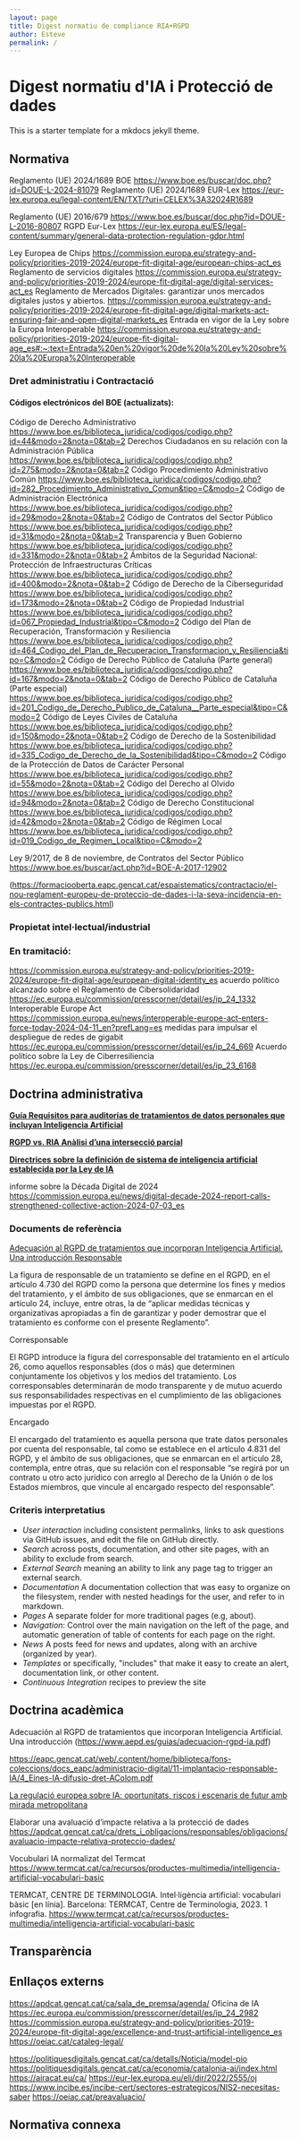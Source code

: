 ```yaml
---
layout: page
title: Digest normatiu de compliance RIA+RGPD
author: Esteve
permalink: /
---
```


# Digest normatiu d'IA i Protecció de dades

This is a starter template for a mkdocs jekyll theme.
<i class="fa fa-book"></i>

## Normativa
Reglamento (UE) 2024/1689 BOE https://www.boe.es/buscar/doc.php?id=DOUE-L-2024-81079
Reglamento (UE) 2024/1689 EUR-Lex https://eur-lex.europa.eu/legal-content/EN/TXT/?uri=CELEX%3A32024R1689

Reglamento (UE) 2016/679 https://www.boe.es/buscar/doc.php?id=DOUE-L-2016-80807
RGPD Eur-Lex https://eur-lex.europa.eu/ES/legal-content/summary/general-data-protection-regulation-gdpr.html

Ley Europea de Chips https://commission.europa.eu/strategy-and-policy/priorities-2019-2024/europe-fit-digital-age/european-chips-act_es
Reglamento de servicios digitales https://commission.europa.eu/strategy-and-policy/priorities-2019-2024/europe-fit-digital-age/digital-services-act_es
Reglamento de Mercados Digitales: garantizar unos mercados digitales justos y abiertos. https://commission.europa.eu/strategy-and-policy/priorities-2019-2024/europe-fit-digital-age/digital-markets-act-ensuring-fair-and-open-digital-markets_es
Entrada en vigor de la Ley sobre la Europa Interoperable  https://commission.europa.eu/strategy-and-policy/priorities-2019-2024/europe-fit-digital-age_es#:~:text=Entrada%20en%20vigor%20de%20la%20Ley%20sobre%20la%20Europa%20Interoperable

### Dret administratiu i Contractació

#### Códigos electrónicos del BOE (actualizats):
Código de Derecho Administrativo https://www.boe.es/biblioteca_juridica/codigos/codigo.php?id=44&modo=2&nota=0&tab=2
Derechos Ciudadanos en su relación con la Administración Pública https://www.boe.es/biblioteca_juridica/codigos/codigo.php?id=275&modo=2&nota=0&tab=2
Código Procedimiento Administrativo Común https://www.boe.es/biblioteca_juridica/codigos/codigo.php?id=282_Procedimiento_Administrativo_Comun&tipo=C&modo=2
Código de Administración Electrónica https://www.boe.es/biblioteca_juridica/codigos/codigo.php?id=29&modo=2&nota=0&tab=2
Código de Contratos del Sector Público https://www.boe.es/biblioteca_juridica/codigos/codigo.php?id=31&modo=2&nota=0&tab=2
Transparencia y Buen Gobierno https://www.boe.es/biblioteca_juridica/codigos/codigo.php?id=331&modo=2&nota=0&tab=2
Ámbitos de la Seguridad Nacional: Protección de Infraestructuras Críticas https://www.boe.es/biblioteca_juridica/codigos/codigo.php?id=400&modo=2&nota=0&tab=2
Código de Derecho de la Ciberseguridad https://www.boe.es/biblioteca_juridica/codigos/codigo.php?id=173&modo=2&nota=0&tab=2
Código de Propiedad Industrial https://www.boe.es/biblioteca_juridica/codigos/codigo.php?id=067_Propiedad_Industrial&tipo=C&modo=2
Código del Plan de Recuperación, Transformación y Resiliencia https://www.boe.es/biblioteca_juridica/codigos/codigo.php?id=464_Codigo_del_Plan_de_Recuperacion_Transformacion_y_Resiliencia&tipo=C&modo=2
Código de Derecho Público de Cataluña (Parte general) https://www.boe.es/biblioteca_juridica/codigos/codigo.php?id=167&modo=2&nota=0&tab=2
Código de Derecho Público de Cataluña (Parte especial) https://www.boe.es/biblioteca_juridica/codigos/codigo.php?id=201_Codigo_de_Derecho_Publico_de_Cataluna__Parte_especial&tipo=C&modo=2
Código de Leyes Civiles de Cataluña https://www.boe.es/biblioteca_juridica/codigos/codigo.php?id=150&modo=2&nota=0&tab=2
Código de Derecho de la Sostenibilidad https://www.boe.es/biblioteca_juridica/codigos/codigo.php?id=335_Codigo_de_Derecho_de_la_Sostenibilidad&tipo=C&modo=2
Código de la Protección de Datos de Carácter Personal https://www.boe.es/biblioteca_juridica/codigos/codigo.php?id=55&modo=2&nota=0&tab=2
Código del Derecho al Olvido https://www.boe.es/biblioteca_juridica/codigos/codigo.php?id=94&modo=2&nota=0&tab=2
Código de Derecho Constitucional https://www.boe.es/biblioteca_juridica/codigos/codigo.php?id=42&modo=2&nota=0&tab=2
Código de Régimen Local https://www.boe.es/biblioteca_juridica/codigos/codigo.php?id=019_Codigo_de_Regimen_Local&tipo=C&modo=2

Ley 9/2017, de 8 de noviembre, de Contratos del Sector Público https://www.boe.es/buscar/act.php?id=BOE-A-2017-12902

(https://formaciooberta.eapc.gencat.cat/espaistematics/contractacio/el-nou-reglament-europeu-de-proteccio-de-dades-i-la-seva-incidencia-en-els-contractes-publics.html)

### Propietat intel·lectual/industrial


### En tramitació:
https://commission.europa.eu/strategy-and-policy/priorities-2019-2024/europe-fit-digital-age/european-digital-identity_es
acuerdo político alcanzado sobre el Reglamento de Cibersolidaridad https://ec.europa.eu/commission/presscorner/detail/es/ip_24_1332
Interoperable Europe Act  https://commission.europa.eu/news/interoperable-europe-act-enters-force-today-2024-04-11_en?prefLang=es
medidas para impulsar el despliegue de redes de gigabit https://ec.europa.eu/commission/presscorner/detail/es/ip_24_669
Acuerdo político sobre la Ley de Ciberresiliencia https://ec.europa.eu/commission/presscorner/detail/es/ip_23_6168
 

## Doctrina administrativa
[**Guía Requisitos para auditorías de tratamientos de datos personales que incluyan Inteligencia Artificial**](https://www.aepd.es/documento/requisitos-auditorias-tratamientos-incluyan-ia.pdf)

[**RGPD vs. RIA Anàlisi d’una intersecció parcial**](https://apdcat.gencat.cat/web/.content/03-documentacio/estudis-recerca/RGPDvsRIA.pdf)

[**Directrices sobre la definición de sistema de inteligencia artificial establecida por la Ley de IA**](https://digital-strategy.ec.europa.eu/es/library/commission-publishes-guidelines-ai-system-definition-facilitate-first-ai-acts-rules-application)

informe sobre la Década Digital de 2024 https://commission.europa.eu/news/digital-decade-2024-report-calls-strengthened-collective-action-2024-07-03_es

### Documents de referència

[Adecuación al RGPD de tratamientos que incorporan Inteligencia Artificial. Una introducción Responsable](
https://www.aepd.es/guias/adecuacion-rgpd-ia.pdf)

La figura de responsable de un tratamiento se define en el RGPD, en el artículo 4.730 del
RGPD como la persona que determine los fines y medios del tratamiento, y el ámbito de sus
obligaciones, que se enmarcan en el artículo 24, incluye, entre otras, la de “aplicar medidas
técnicas y organizativas apropiadas a fin de garantizar y poder demostrar que el tratamiento
es conforme con el presente Reglamento”.

Corresponsable

El RGPD introduce la figura del corresponsable del tratamiento en el artículo 26, como
aquellos responsables (dos o más) que determinen conjuntamente los objetivos y los medios
del tratamiento. Los corresponsables determinarán de modo transparente y de mutuo
acuerdo sus responsabilidades respectivas en el cumplimiento de las obligaciones
impuestas por el RGPD.

Encargado

El encargado del tratamiento es aquella persona que trate datos personales por cuenta
del responsable, tal como se establece en el artículo 4.831 del RGPD, y el ámbito de sus
obligaciones, que se enmarcan en el artículo 28, contempla, entre otras, que su relación con
el responsable “se regirá por un contrato u otro acto jurídico con arreglo al Derecho de la
Unión o de los Estados miembros, que vincule al encargado respecto del responsable”.


### Criteris interpretatius
 - *User interaction* including consistent permalinks, links to ask questions via GitHub issues, and edit the file on GitHub directly.
 - *Search* across posts, documentation, and other site pages, with an ability to exclude from search.
 - *External Search* meaning an ability to link any page tag to trigger an external search.
 - *Documentation* A documentation collection that was easy to organize on the filesystem, render with nested headings for the user, and refer to in markdown.
 - *Pages* A separate folder for more traditional pages (e.g, about).
 - *Navigation*: Control over the main navigation on the left of the page, and automatic generation of table of contents for each page on the right.
 - *News* A posts feed for news and updates, along with an archive (organized by year).
 - *Templates* or specifically, "includes" that make it easy to create an alert, documentation link, or other content.
 - *Continuous Integration* recipes to preview the site

## Doctrina acadèmica

Adecuación al RGPD de tratamientos que incorporan Inteligencia Artificial.
Una introducción (https://www.aepd.es/guias/adecuacion-rgpd-ia.pdf)

https://eapc.gencat.cat/web/.content/home/biblioteca/fons-coleccions/docs_eapc/administracio-digital/11-implantacio-responsable-IA/4_Eines-IA-difusio-dret-AColom.pdf

[La regulació europea sobre IA: oportunitats, riscos i escenaris de futur amb mirada metropolitana](https://www.cidob.org/ca/publicacions/la-regulacio-europea-sobre-ia-oportunitats-riscos-i-escenaris-de-futur-amb-mirada)

Elaborar una avaluació d’impacte relativa a la protecció de dades https://apdcat.gencat.cat/ca/drets_i_obligacions/responsables/obligacions/avaluacio-impacte-relativa-proteccio-dades/

Vocubulari IA normalizat del Termcat https://www.termcat.cat/ca/recursos/productes-multimedia/intelligencia-artificial-vocabulari-basic

TERMCAT, CENTRE DE TERMINOLOGIA. Intel·ligència artificial: vocabulari bàsic [en línia]. Barcelona: TERMCAT, Centre de Terminologia, 2023. 1 infografia.
<https://www.termcat.cat/ca/recursos/productes-multimedia/intelligencia-artificial-vocabulari-basic>


## Transparència

## Enllaços externs

https://apdcat.gencat.cat/ca/sala_de_premsa/agenda/
Oficina de IA https://ec.europa.eu/commission/presscorner/detail/es/ip_24_2982
https://commission.europa.eu/strategy-and-policy/priorities-2019-2024/europe-fit-digital-age/excellence-and-trust-artificial-intelligence_es
https://oeiac.cat/cataleg-legal/

https://politiquesdigitals.gencat.cat/ca/detalls/Noticia/model-pio
https://politiquesdigitals.gencat.cat/ca/economia/catalonia-ai/index.html
https://airacat.eu/ca/
https://eur-lex.europa.eu/eli/dir/2022/2555/oj
https://www.incibe.es/incibe-cert/sectores-estrategicos/NIS2-necesitas-saber
https://oeiac.cat/preavaluacio/


## Normativa connexa
